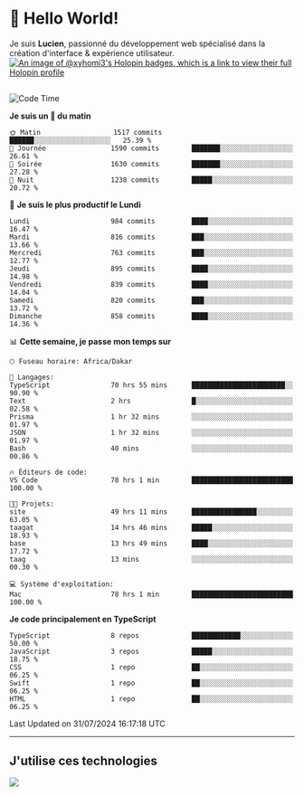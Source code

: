 # 👋 Hello World!

Je suis **Lucien**, passionné du développement web spécialisé dans la création d'interface & expérience utilisateur.
[![An image of @xyhomi3's Holopin badges, which is a link to view their full Holopin profile](https://holopin.me/xyhomi3)](https://holopin.io/@xyhomi3)

##

<!--START_SECTION:waka-->
![Code Time](http://img.shields.io/badge/Code%20Time-1%2C656%20hrs%2014%20mins-blue)

**Je suis un 🐤 du matin** 

```text
🌞 Matin                  1517 commits        ██████░░░░░░░░░░░░░░░░░░░   25.39 % 
🌆 Journée                1590 commits        ███████░░░░░░░░░░░░░░░░░░   26.61 % 
🌃 Soirée                 1630 commits        ███████░░░░░░░░░░░░░░░░░░   27.28 % 
🌙 Nuit                   1238 commits        █████░░░░░░░░░░░░░░░░░░░░   20.72 % 
```
📅 **Je suis le plus productif le Lundi** 

```text
Lundi                    984 commits         ████░░░░░░░░░░░░░░░░░░░░░   16.47 % 
Mardi                    816 commits         ███░░░░░░░░░░░░░░░░░░░░░░   13.66 % 
Mercredi                 763 commits         ███░░░░░░░░░░░░░░░░░░░░░░   12.77 % 
Jeudi                    895 commits         ████░░░░░░░░░░░░░░░░░░░░░   14.98 % 
Vendredi                 839 commits         ████░░░░░░░░░░░░░░░░░░░░░   14.04 % 
Samedi                   820 commits         ███░░░░░░░░░░░░░░░░░░░░░░   13.72 % 
Dimanche                 858 commits         ████░░░░░░░░░░░░░░░░░░░░░   14.36 % 
```


📊 **Cette semaine, je passe mon temps sur** 

```text
🕑︎ Fuseau horaire: Africa/Dakar

💬 Langages: 
TypeScript               70 hrs 55 mins      ███████████████████████░░   90.90 % 
Text                     2 hrs               █░░░░░░░░░░░░░░░░░░░░░░░░   02.58 % 
Prisma                   1 hr 32 mins        ░░░░░░░░░░░░░░░░░░░░░░░░░   01.97 % 
JSON                     1 hr 32 mins        ░░░░░░░░░░░░░░░░░░░░░░░░░   01.97 % 
Bash                     40 mins             ░░░░░░░░░░░░░░░░░░░░░░░░░   00.86 % 

🔥 Éditeurs de code: 
VS Code                  78 hrs 1 min        █████████████████████████   100.00 % 

🐱‍💻 Projets: 
site                     49 hrs 11 mins      ████████████████░░░░░░░░░   63.05 % 
taagat                   14 hrs 46 mins      █████░░░░░░░░░░░░░░░░░░░░   18.93 % 
base                     13 hrs 49 mins      ████░░░░░░░░░░░░░░░░░░░░░   17.72 % 
taag                     13 mins             ░░░░░░░░░░░░░░░░░░░░░░░░░   00.30 % 

💻 Système d'exploitation: 
Mac                      78 hrs 1 min        █████████████████████████   100.00 % 
```

**Je code principalement en TypeScript** 

```text
TypeScript               8 repos             ████████████░░░░░░░░░░░░░   50.00 % 
JavaScript               3 repos             █████░░░░░░░░░░░░░░░░░░░░   18.75 % 
CSS                      1 repo              ██░░░░░░░░░░░░░░░░░░░░░░░   06.25 % 
Swift                    1 repo              ██░░░░░░░░░░░░░░░░░░░░░░░   06.25 % 
HTML                     1 repo              ██░░░░░░░░░░░░░░░░░░░░░░░   06.25 % 
```




 Last Updated on 31/07/2024 16:17:18 UTC
<!--END_SECTION:waka-->
---

## J'utilise ces technologies

<p align="left">
  <a href="https://skillicons.dev">
    <img src="https://skillicons.dev/icons?i=ts,js,md,scss,tailwind,react,docker,express,astro,vite,nextjs,vercel,figma,ableton" />
  </a>
</p>

